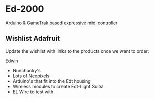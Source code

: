 # Ed-2000
Arduino &amp; GameTrak based expressive midi controller

## Wishlist Adafruit

Update the wishlist with links to the products once we want to order:

Edwin

* Nunchucky's
* Lots of Neopixels
* Arduino's that fit into the Edt housing
* Wireless modules to create Edt-Light Suits!
* EL Wire to test with